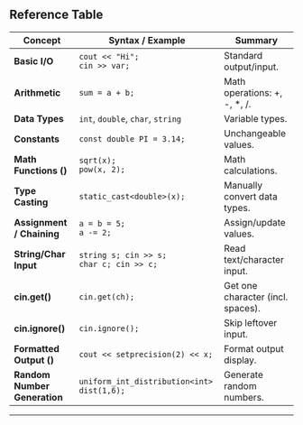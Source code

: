## Reference Table


| **Concept**                      | **Syntax / Example**                                           | **Summary**                       |
|----------------------------------|----------------------------------------------------------------|-----------------------------------|
| **Basic I/O**                    | `cout << "Hi";`<br>`cin >> var;`                                | Standard output/input.            |
| **Arithmetic**                   | `sum = a + b;`                                                 | Math operations: +, -, *, /.      |
| **Data Types**                   | `int`, `double`, `char`, `string`                              | Variable types.                   |
| **Constants**                    | `const double PI = 3.14;`                                      | Unchangeable values.              |
| **Math Functions (<cmath>)**     | `sqrt(x);`<br>`pow(x, 2);`                                      | Math calculations.                |
| **Type Casting**                 | `static_cast<double>(x);`                                      | Manually convert data types.      |
| **Assignment / Chaining**        | `a = b = 5;`<br>`a -= 2;`                                      | Assign/update values.             |
| **String/Char Input**            | `string s; cin >> s;`<br>`char c; cin >> c;`                    | Read text/character input.        |
| **cin.get()**                    | `cin.get(ch);`                                                 | Get one character (incl. spaces). |
| **cin.ignore()**                 | `cin.ignore();`                                                | Skip leftover input.              |
| **Formatted Output (<iomanip>)** | `cout << setprecision(2) << x;`                                | Format output display.            |
| **Random Number Generation**     | `uniform_int_distribution<int> dist(1,6);`                     | Generate random numbers.          |

---